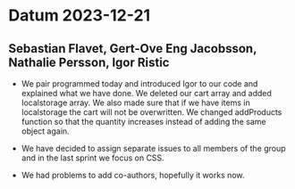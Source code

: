 # Datum 2023-12-21

## Sebastian Flavet, Gert-Ove Eng Jacobsson, Nathalie Persson, Igor Ristic

- We pair programmed today and introduced Igor to our code and explained what we have done. We deleted our cart array and added localstorage array. We also made sure that if we have items in localstorage the cart will not be overwritten. We changed addProducts function so that the quantity increases instead of adding the same object again. 

- We have decided to assign separate issues to all members of the group and in the last sprint we focus on CSS. 

- We had problems to add co-authors, hopefully it works now.